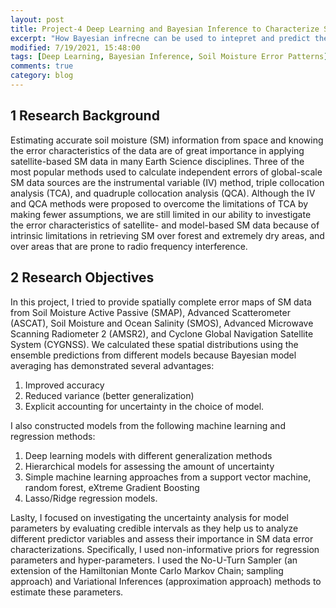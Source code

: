 ```yaml
---
layout: post
title: Project-4 Deep Learning and Bayesian Inference to Characterize Spatially Continuous Global Soil Moisture Error Patterns
excerpt: "How Bayesian infrecne can be used to intepret and predict the error characteristics of global-scale soil moisture?"
modified: 7/19/2021, 15:48:00
tags: [Deep Learning, Bayesian Inference, Soil Moisture Error Patterns]
comments: true
category: blog
---
```


## 1 Research Background
Estimating accurate soil moisture (SM) information from space and knowing the error characteristics of the data are of great importance in applying satellite-based SM data in many Earth Science disciplines. Three of the most popular methods used to calculate independent errors of global-scale SM data sources are the instrumental variable (IV) method, triple collocation analysis (TCA), and quadruple collocation analysis (QCA). Although the IV and QCA methods were proposed to overcome the limitations of TCA by making fewer assumptions, we are still limited in our ability to investigate the error characteristics of satellite- and model-based SM data because of intrinsic limitations in retrieving SM over forest and extremely dry areas, and over areas that are prone to radio frequency interference. 

## 2 Research Objectives
In this project, I tried to provide spatially complete error maps of SM data from Soil Moisture Active Passive (SMAP), Advanced Scatterometer (ASCAT), Soil Moisture and Ocean Salinity (SMOS), Advanced Microwave Scanning Radiometer 2 (AMSR2), and Cyclone Global Navigation Satellite System (CYGNSS). We calculated these spatial distributions using the ensemble predictions from different models because Bayesian model averaging has demonstrated several advantages: 
1) Improved accuracy
2) Reduced variance (better generalization)
3) Explicit accounting for uncertainty in the choice of model.

I also constructed models from the following machine learning and regression methods: 
1) Deep learning models with different generalization methods
2) Hierarchical models for assessing the amount of uncertainty
3) Simple machine learning approaches from a support vector machine, random forest, eXtreme Gradient Boosting
4) Lasso/Ridge regression models.

Laslty, I focused on investigating the uncertainty analysis for model parameters by evaluating credible intervals as they help us to analyze different predictor variables and assess their importance in SM data error characterizations. Specifically, I used non-informative priors for regression parameters and hyper-parameters. I used the No-U-Turn Sampler (an extension of the Hamiltonian Monte Carlo Markov Chain; sampling approach) and Variational Inferences (approximation approach) methods to estimate these parameters.


